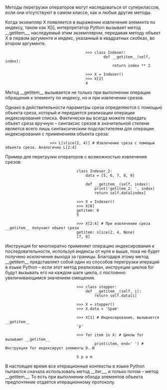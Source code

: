 Методы перегрузки операторов могут наследоваться от суперклассов, если они отсутствуют в самом классе, как и любые другие методы.

Когда экземпляр X появляется в выражении извлечения элемента по индексу, таком как X[i], интерпретатор Python вызывает метод \_\_getitem\_\_, наследуемый этим экземпляром, передавая методу объект X в первом аргументе и индекс, указанный в квадратных скобках, во втором аргументе.

                                        >>> class Indexer:
                                                def __getitem__(self, index):
                                                    return index ** 2

                                        >>> X = Indexer()
                                        >>> X[2]
                                        4

Метод \_\_getitem\_\_ вызывается не только при выполнении операции обращения к элементу по индексу, но и при извлечении срезов.

Однако в действительности параметры среза определяются с помощью объекта среза, который и передается реализации операции индексирования списка. Фактически вы всегда можете передать объект среза вручную – синтаксис срезов в значительной степени является всего лишь синтаксическим подсластителем для операции индексирования с применением объекта среза:

                        >>> L[slice(2, 4)] # Извлечение среза с помощью объекта среза. Аналогично L[2:4]

Пример для перегрузки операторов с возможностью извлечения срезов:

                                    class Indexer_2:
                                        data = [5, 6, 7, 8, 9]

                                        def __getitem__(self, index):
                                            print('getitem_2: ', index)
                                            return self.data[index]

                                    >>> X = Indexer()
                                    >>> X[0] 
                                    getitem: 0 
                                    5

                                    >>> X[2:4] # При извлечении среза __getitem__ получает объект среза
                                    getitem: slice(2, 4, None)
                                    [7, 8]

Инструкция for многократно применяет операцию индексирования к последовательности, используя индексы от нуля и выше, пока не будет получено исключение выхода за границы. Благодаря этому метод \_\_getitem\_\_ представляет собой один из способов перегрузки итераций в языке Python – если этот метод реализован, инструкции циклов for будут вызывать его на каждом шаге цикла, с постоянно увеличивающимся значением смещения.

                                    >>> class stepper:
                                        def __getitem__(self, i):
                                            return self.data[i]

                                    >>> X = stepper()
                                    >>> X.data = 'Spam'

                                    >>> X[1] # Индексирование, вызывается __getitem__
                                    'p'

                                    >>> for item in X: # Циклы for вызывают __getitem__
                                            print(item, end=' ') # Инструкция for индексирует элементы 0..N

                                    S p a m

В настоящее время все итерационные контексты в языке Python пытаются сначала использовать метод \_\_iter\_\_, и только потом – метод \_\_getitem\_\_. То есть при выполнении обхода элементов объекта предпочтение отдается итерационному
протоколу.